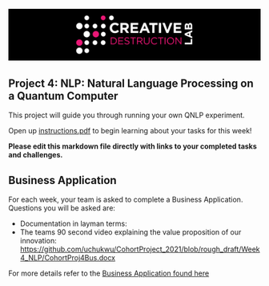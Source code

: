 ![CDL 2021 Cohort Project](../figures/CDL_logo.jpg)
## Project 4: NLP: Natural Language Processing on a Quantum Computer 

This project will guide you through running your own QNLP experiment. 

Open up [instructions.pdf](https://github.com/CDL-Quantum/CohortProject_2021/tree/main/Week4_NLP/instructions.pdf) to begin learning about your tasks for this week!

**Please edit this markdown file directly with links to your completed tasks and challenges.**

## Business Application
For each week, your team is asked to complete a Business Application. Questions you will be asked are:

* Documentation in layman terms: 
* The teams 90 second video explaining the value proposition of our innovation: https://github.com/uchukwu/CohortProject_2021/blob/rough_draft/Week4_NLP/CohortProj4Bus.docx

For more details refer to the [Business Application found here](./Business_Application.md)
